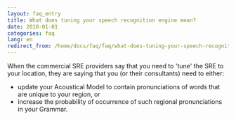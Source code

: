 ```yaml
---
layout: faq_entry
title: What does tuning your speech recognition engine mean?
date: 2010-01-01
categories: faq
lang: en
redirect_from: /home/docs/faq/faq/what-does-tuning-your-speech-recognition-engine-mean
---
```

When the commercial SRE providers say that you need to 'tune' the SRE to your location, they are saying that you (or their consultants) need to either:

*   update your Acoustical Model to contain pronunciations of words that are unique to your region, or
*   increase the probability of occurrence of such regional pronunciations in your Grammar.
